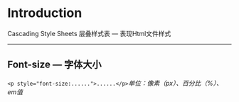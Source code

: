# Introduction 
Cascading Style Sheets 层叠样式表 — 表现Html文件样式
***
## Font-size — 字体大小
```<p style="font-size:......">......</p>```*单位：像素（px）、百分比（%）、em值*
